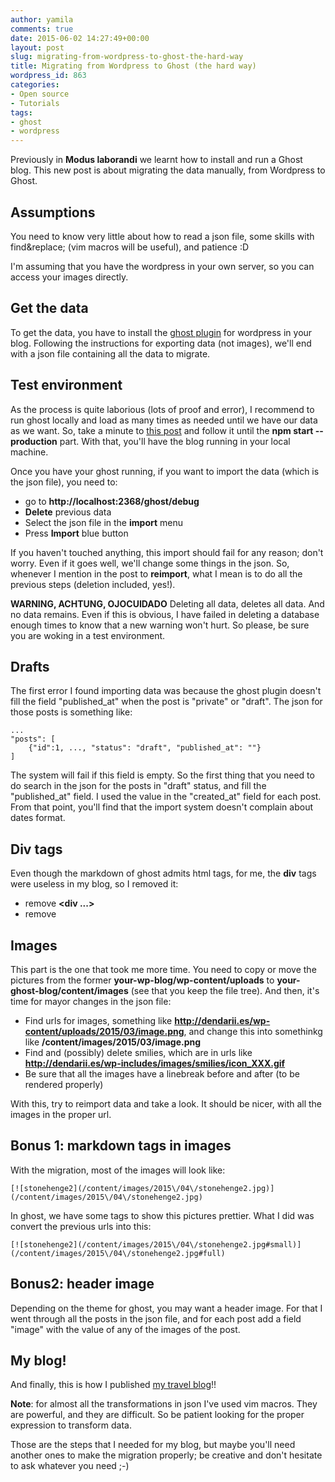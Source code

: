 ```yaml
---
author: yamila
comments: true
date: 2015-06-02 14:27:49+00:00
layout: post
slug: migrating-from-wordpress-to-ghost-the-hard-way
title: Migrating from Wordpress to Ghost (the hard way)
wordpress_id: 863
categories:
- Open source
- Tutorials
tags:
- ghost
- wordpress
---
```


Previously in **Modus laborandi** we learnt how to install and run a Ghost blog. This new post is about migrating the data manually, from Wordpress to Ghost.

<!-- more -->



## Assumptions



You need to know very little about how to read a json file, some skills with find&replace; (vim macros will be useful), and patience :D

I'm assuming that you have the wordpress in your own server, so you can access your images directly.



## Get the data



To get the data, you have to install the [ghost plugin](https://wordpress.org/plugins/ghost/) for wordpress in your blog. Following the instructions for exporting data (not images), we'll end with a json file containing all the data to migrate.



## Test environment



As the process is quite laborious (lots of proof and error), I recommend to run ghost locally and load as many times as needed until we have our data as we want. So, take a minute to [this post](http://moduslaborandi.net/deploy-a-ghost-blog/) and follow it until the **npm start --production** part. With that, you'll have the blog running in your local machine.

Once you have your ghost running, if you want to import the data (which is the json file), you need to:


* go to **http://localhost:2368/ghost/debug**
* **Delete** previous data
* Select the json file in the **import** menu
* Press **Import** blue button

If you haven't touched anything, this import should fail for any reason; don't worry. Even if it goes well, we'll change some things in the json. So, whenever I mention in the post to **reimport**, what I mean is to do all the previous steps (deletion included, yes!).

**WARNING, ACHTUNG, OJOCUIDADO** Deleting all data, deletes all data. And no data remains. Even if this is obvious, I have failed in deleting a database enough times to know that a new warning won't hurt. So please, be sure you are woking in a test environment.



## Drafts



The first error I found importing data was because the ghost plugin doesn't fill the field "published_at" when the post is "private" or "draft". The json for those posts is something like:




    ...
    "posts": [
        {"id":1, ..., "status": "draft", "published_at": ""}
    ]




The system will fail if this field is empty. So the first thing that you need to do search in the json for the posts in "draft" status, and fill the "published_at" field. I used the value in the "created_at" field for each post. From that point, you'll find that the import system doesn't complain about dates format.



## Div tags



Even though the markdown of ghost admits html tags, for me, the **div** tags were useless in my blog, so I removed it:

- remove **<div ...>**
- remove **</div>**



## Images



This part is the one that took me more time. You need to copy or move the pictures from the former **your-wp-blog/wp-content/uploads** to **your-ghost-blog/content/images** (see that you keep the file tree). And then, it's time for mayor changes in the json file:

 * Find urls for images, something like **http://dendarii.es/wp-content/uploads/2015/03/image.png**, and change this into somethinkg like **/content/images/2015/03/image.png**
 * Find and (possibly) delete smilies, which are in urls like **http://dendarii.es/wp-includes/images/smilies/icon_XXX.gif**
 * Be sure that all the images have a linebreak before and after (to be rendered properly)

With this, try to reimport data and take a look. It should be nicer, with all the images in the proper url.



## Bonus 1: markdown tags in images



With the migration, most of the images will look like:




    [![stonehenge2](/content/images/2015\/04\/stonehenge2.jpg)](/content/images/2015\/04\/stonehenge2.jpg)




In ghost, we have some tags to show this pictures prettier. What I did was convert the previous urls into this:




    [![stonehenge2](/content/images/2015\/04\/stonehenge2.jpg#small)](/content/images/2015\/04\/stonehenge2.jpg#full)






## Bonus2: header image



Depending on the theme for ghost, you may want a header image. For that I went through all the posts in the json file, and for each post add a field "image" with the value of any of the images of the post.



## My blog!



And finally, this is how I published [my travel blog](http://dendarii.es)!!

**Note**: for almost all the transformations in json I've used vim macros. They are powerful, and they are difficult. So be patient looking for the proper expression to transform data.

Those are the steps that I needed for my blog, but maybe you'll need another ones to make the migration properly; be creative and don't hesitate to ask whatever you need ;-)

